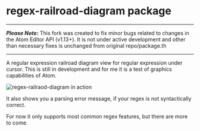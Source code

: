 # regex-railroad-diagram package

---

**_Please Note:_** This fork was created to fix minor bugs related to changes in the Atom Editor API (v1.13+). It is not under active development and other than necessary fixes is unchanged from original repo/package.th

---

A regular expression railroad diagram view for regular expression 
under cursor.  This is still in development and for me it is a test of
graphics capabilities of Atom.

![regex-railraod-diagram in action](https://raw.githubusercontent.com/klorenz/atom-regex-railroad-diagrams/3552667228c192e81a0d2e5843e824c064b8e4b9/regex-railroad-diagrams.png)

It also shows you a parsing error message, if your regex is not syntactically
correct.

For now it only supports most common regex features, but there are more 
to come.

